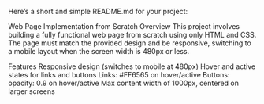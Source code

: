 
Here’s a short and simple README.md for your project:

Web Page Implementation from Scratch
Overview
This project involves building a fully functional web page from scratch using only HTML and CSS. The page must match the provided design and be responsive, switching to a mobile layout when the screen width is 480px or less.

Features
Responsive design (switches to mobile at 480px)
Hover and active states for links and buttons
Links: #FF6565 on hover/active
Buttons: opacity: 0.9 on hover/active
Max content width of 1000px, centered on larger screens